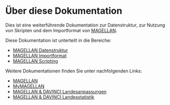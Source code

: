 # Über diese Dokumentation

Dies ist eine weiterführende Dokumentation zur Datenstruktur, zur Nutzung von Skripten und dem Importformat von [MAGELLAN](https://doc.magellan.stueber.de/).

Diese Dokumentation ist unterteilt in die Bereiche:

* [MAGELLAN Datenstruktur](datenstruktur/index.md)
* [MAGELLAN Importformat](importe/index.md)
* [MAGELLAN Scripting](scripting/index.md)

Weitere Dokumentationen finden Sie unter nachfolgenden Links:

* [MAGELLAN](https://doc.magellan.stueber.de)
* [MyMAGELLAN](https://doc.mymagellan.stueber.de)
* [MAGELLAN & DAVINCI Landesanpassungen](https://doc.la.stueber.de)
* [MAGELLAN & DAVINCI Landesstatistik](https://doc.ls.stueber.de)
